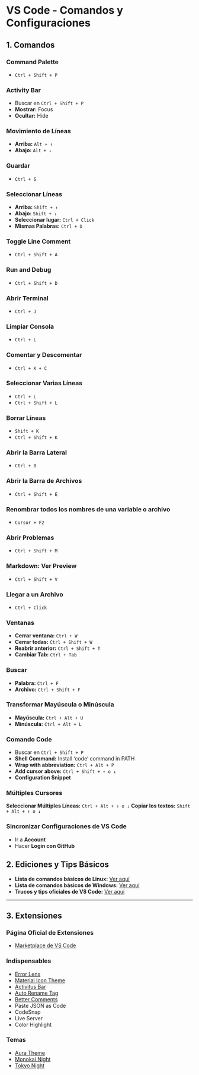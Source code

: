 # VS Code - Comandos y Configuraciones

## 1. Comandos

### Command Palette
- `Ctrl + Shift + P`

### Activity Bar
- Buscar en `Ctrl + Shift + P`
- **Mostrar:** Focus  
- **Ocultar:** Hide  

### Movimiento de Líneas
- **Arriba:** `Alt + ↑`  
- **Abajo:** `Alt + ↓`  

### Guardar
- `Ctrl + S`

### Seleccionar Líneas
- **Arriba:** `Shift + ↑`  
- **Abajo:** `Shift + ↓`  
- **Seleccionar lugar:** `Ctrl + Click`  
- **Mismas Palabras:** `Ctrl + D`  

### Toggle Line Comment
- `Ctrl + Shift + A`

### Run and Debug
- `Ctrl + Shift + D`

### Abrir Terminal
- `Ctrl + J`

### Limpiar Consola
- `Ctrl + L`

### Comentar y Descomentar
- `Ctrl + K + C`

### Seleccionar Varias Líneas
- `Ctrl + L`  
- `Ctrl + Shift + L`  

### Borrar Líneas
- `Shift + K`  
- `Ctrl + Shift + K`  

### Abrir la Barra Lateral
- `Ctrl + B`

### Abrir la Barra de Archivos
- `Ctrl + Shift + E`

### Renombrar todos los nombres de una variable o archivo
- `Cursor + F2`

### Abrir Problemas
- `Ctrl + Shift + M`

### Markdown: Ver Preview
- `Ctrl + Shift + V`

### Llegar a un Archivo
- `Ctrl + Click`

### Ventanas
- **Cerrar ventana:** `Ctrl + W`  
- **Cerrar todas:** `Ctrl + Shift + W`  
- **Reabrir anterior:** `Ctrl + Shift + T`  
- **Cambiar Tab:** `Ctrl + Tab`  

### Buscar
- **Palabra:** `Ctrl + F`  
- **Archivo:** `Ctrl + Shift + F`  

### Transformar Mayúscula o Minúscula
- **Mayúscula:** `Ctrl + Alt + U`  
- **Minúscula:** `Ctrl + Alt + L`  

### Comando Code
- Buscar en `Ctrl + Shift + P`  
- **Shell Command:** Install ‘code’ command in PATH  
- **Wrap with abbreviation:** `Ctrl + Alt + P`  
- **Add cursor above:** `Ctrl + Shift + ↑ o ↓`  
- **Configuration Snippet**  

### Múltiples Cursores
**Seleccionar Múltiples Líneas:** `Ctrl + Alt + ↑ o ↓`
**Copiar los textos:** `Shift + Alt + ↑ o ↓`

### Sincronizar Configuraciones de VS Code
- Ir a **Account**  
- Hacer **Login con GitHub**  

## 2. Ediciones y Tips Básicos

- **Lista de comandos básicos de Linux:** [Ver aquí](https://code.visualstudio.com/shortcuts/keyboard-shortcuts-linux.pdf)  
- **Lista de comandos básicos de Windows:** [Ver aquí](https://code.visualstudio.com/shortcuts/keyboard-shortcuts-windows.pdf)  
- **Trucos y tips oficiales de VS Code:** [Ver aquí](https://code.visualstudio.com/docs/getstarted/tips-and-tricks)  

---

## 3. Extensiones

### Página Oficial de Extensiones
- [Marketplace de VS Code](https://marketplace.visualstudio.com/vscode)

### Indispensables
- [Error Lens](https://marketplace.visualstudio.com/items?itemName=usernamehw.errorlens)  
- [Material Icon Theme](https://marketplace.visualstudio.com/items?itemName=PKief.material-icon-theme)  
- [Activitus Bar](https://marketplace.visualstudio.com/items?itemName=Gruntfuggly.activitusbar)  
- [Auto Rename Tag](https://marketplace.visualstudio.com/items?itemName=formulahendry.auto-rename-tag)  
- [Better Comments](https://marketplace.visualstudio.com/items?itemName=aaron-bond.better-comments)  
- Paste JSON as Code  
- CodeSnap  
- Live Server  
- Color Highlight  

### Temas
- [Aura Theme](https://marketplace.visualstudio.com/items?itemName=DaltonMenezes.aura-theme)  
- [Monokai Night](https://marketplace.visualstudio.com/items?itemName=fabiospampinato.vscode-monokai-night)  
- [Tokyo Night](https://marketplace.visualstudio.com/items?itemName=enkia.tokyo-night)  

